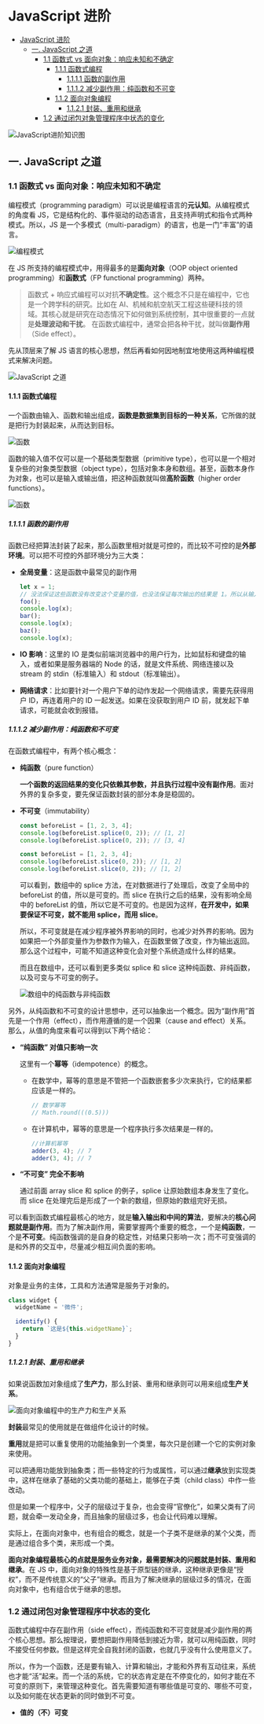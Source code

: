 # JavaScript 进阶

<!-- @import "[TOC]" {cmd="toc" depthFrom=1 depthTo=6 orderedList=false} -->

<!-- code_chunk_output -->

- [JavaScript 进阶](#javascript-进阶)
  - [一. JavaScript 之道](#一-javascript-之道)
    - [1.1 函数式 vs 面向对象：响应未知和不确定](#11-函数式-vs-面向对象响应未知和不确定)
      - [1.1.1 函数式编程](#111-函数式编程)
        - [1.1.1.1 函数的副作用](#1111-函数的副作用)
        - [1.1.1.2 减少副作用：纯函数和不可变](#1112-减少副作用纯函数和不可变)
      - [1.1.2 面向对象编程](#112-面向对象编程)
        - [1.1.2.1 封装、重用和继承](#1121-封装-重用和继承)
    - [1.2 通过闭包对象管理程序中状态的变化](#12-通过闭包对象管理程序中状态的变化)

<!-- /code_chunk_output -->

![JavaScript进阶知识图](./image/JavaScript%E8%BF%9B%E9%98%B6%E7%9F%A5%E8%AF%86%E5%9B%BE.webp)

## 一. JavaScript 之道

### 1.1 函数式 vs 面向对象：响应未知和不确定

编程模式（programming paradigm）可以说是编程语言的**元认知**。从编程模式的角度看 JS，它是结构化的、事件驱动的动态语言，且支持声明式和指令式两种模式。所以，JS 是一个多模式（multi-paradigm）的语言，也是一门“丰富”的语言。

![编程模式](./image/%E7%BC%96%E7%A8%8B%E6%A8%A1%E5%BC%8F.webp)

在 JS 所支持的编程模式中，用得最多的是**面向对象**（OOP object oriented programming）和**函数式**（FP functional programming）两种。

> 函数式 + 响应式编程可以对抗**不确定性**。这个概念不只是在编程中，它也是一个跨学科的研究。比如在 AI、机械和航空航天工程这些硬科技的领域。其核心就是研究在动态情况下如何做到系统控制，其中很重要的一点就是**处理波动和干扰**。
> 在函数式编程中，通常会把各种干扰，就叫做**副作用**（Side effect）。

先从顶层来了解 JS 语言的核心思想，然后再看如何因地制宜地使用这两种编程模式来解决问题。

![JavaScript 之道](./image/JavaScript%20%E4%B9%8B%E9%81%93.webp)

#### 1.1.1 函数式编程

一个函数由输入、函数和输出组成，**函数是数据集到目标的一种关系**，它所做的就是把行为封装起来，从而达到目标。

![函数](./image/%E5%87%BD%E6%95%B0.webp)

函数的输入值不仅可以是一个基础类型数据（primitive type），也可以是一个相对复杂些的对象类型数据（object type），包括对象本身和数组。甚至，函数本身作为对象，也可以是输入或输出值，把这种函数就叫做**高阶函数**（higher order functions）。

![函数](./image/%E5%87%BD%E6%95%B0.webp)

##### 1.1.1.1 函数的副作用

函数已经把算法封装了起来，那么函数里相对就是可控的，而比较不可控的是**外部环境**。可以把不可控的外部环境分为三大类：

- **全局变量**：这是函数中最常见的副作用

  ```js
  let x = 1;
  // 没法保证这些函数没有改变这个变量的值，也没法保证每次输出的结果是 1。所以从输入开始，这种不确定性就存在了。
  foo();
  console.log(x);
  bar();
  console.log(x);
  baz();
  console.log(x);
  ```

- **IO 影响**：这里的 IO 是类似前端浏览器中的用户行为，比如鼠标和键盘的输入，或者如果是服务器端的 Node 的话，就是文件系统、网络连接以及 stream 的 stdin（标准输入）和 stdout（标准输出）。

- **网络请求**：比如要针对一个用户下单的动作发起一个网络请求，需要先获得用户 ID，再连着用户的 ID 一起发送。如果在没获取到用户 ID 前，就发起下单请求，可能就会收到报错。

##### 1.1.1.2 减少副作用：纯函数和不可变

在函数式编程中，有两个核心概念：

- **纯函数**（pure function）

  **一个函数的返回结果的变化只依赖其参数，并且执行过程中没有副作用**。面对外界的复杂多变，要先保证函数封装的部分本身是稳固的。

- **不可变**（immutability）

  ```js
  const beforeList = [1, 2, 3, 4];
  console.log(beforeList.splice(0, 2)); // [1, 2]
  console.log(beforeList.splice(0, 2)); // [3, 4]

  const beforeList = [1, 2, 3, 4];
  console.log(beforeList.slice(0, 2)); // [1, 2]
  console.log(beforeList.slice(0, 2)); // [1, 2]
  ```

  可以看到，数组中的 splice 方法，在对数据进行了处理后，改变了全局中的 beforeList 的值，所以是可变的。而 slice 在执行之后的结果，没有影响全局中的 beforeList 的值，所以它是不可变的。也是因为这样，**在开发中，如果要保证不可变，就不能用 splice，而用 slice**。

  所以，不可变就是在减少程序被外界影响的同时，也减少对外界的影响。因为如果把一个外部变量作为参数作为输入，在函数里做了改变，作为输出返回。那么这个过程中，可能不知道这种变化会对整个系统造成什么样的结果。

  而且在数组中，还可以看到更多类似 splice 和 slice 这种纯函数、非纯函数，以及可变与不可变的例子。

  ![数组中的纯函数与非纯函数](./image/数组中的纯函数与非纯函数.webp)

另外，从纯函数和不可变的设计思想中，还可以抽象出一个概念。因为“副作用”首先是一个作用（effect），而作用遵循的是一个因果（cause and effect）关系。那么，从值的角度来看可以得到以下两个结论：

- **“纯函数” 对值只影响一次**

  这里有一个**幂等**（idempotence）的概念。

  - 在数学中，幂等的意思是不管把一个函数嵌套多少次来执行，它的结果都应该是一样的。

    ```js
    // 数学幂等
    // Math.round(((0.5)))
    ```

  - 在计算机中，幂等的意思是一个程序执行多次结果是一样的。

    ```js
    //计算机幂等
    adder(3, 4); // 7
    adder(3, 4); // 7
    ```

- **“不可变” 完全不影响**

  通过前面 array slice 和 splice 的例子，splice 让原始数组本身发生了变化。而 slice 在处理完后是形成了一个新的数组，但原始的数组完好无损。

可以看到函数式编程最核心的地方，就是**输入输出和中间的算法**，要解决的**核心问题就是副作用**。而为了解决副作用，需要掌握两个重要的概念，一个是**纯函数**，一个是**不可变**。纯函数强调的是自身的稳定性，对结果只影响一次；而不可变强调的是和外界的交互中，尽量减少相互间负面的影响。

#### 1.1.2 面向对象编程

对象是业务的主体，工具和方法通常是服务于对象的。

```js
class widget {
  widgetName = '微件';

  identify() {
    return `这是${this.widgetName}`;
  }
}
```

##### 1.1.2.1 封装、重用和继承

如果说函数加对象组成了**生产力**，那么封装、重用和继承则可以用来组成**生产关系**。

![面向对象编程中的生产力和生产关系](./image/面向对象编程中的生产力和生产关系.webp)

**封装**最常见的使用就是在做组件化设计的时候。

**重用**就是把可以重复使用的功能抽象到一个类里，每次只是创建一个它的实例对象来使用。

可以把通用功能放到抽象类；而一些特定的行为或属性，可以通过**继承**放到实现类中，这样在继承了基础的父类功能的基础上，能够在子类（child class）中作一些改动。

但是如果一个程序中，父子的层级过于复杂，也会变得“官僚化”，如果父类有了问题，就会牵一发动全身，而且抽象的层级过多，也会让代码难以理解。

实际上，在面向对象中，也有组合的概念，就是一个子类不是继承的某个父类，而是通过组合多个类，来形成一个类。

**面向对象编程最核心的点就是服务业务对象，最需要解决的问题就是封装、重用和继承**。在 JS 中，面向对象的特殊性是基于原型链的继承，这种继承更像是“授权”，而不是传统意义的“父子”继承。而且为了解决继承的层级过多的情况，在面向对象中，也有组合优于继承的思想。

### 1.2 通过闭包对象管理程序中状态的变化

函数式编程中存在副作用（side effect），而纯函数和不可变就是减少副作用的两个核心思想。那么按理说，要想把副作用降低到接近为零，就可以用纯函数，同时不接受任何参数。但是这样完全自我封闭的函数，也就几乎没有什么使用意义了。

所以，作为一个函数，还是要有输入、计算和输出，才能和外界有互动往来，系统也才能“活”起来。而一个活的系统，它的状态肯定是在不停变化的，如何才能在不可变的原则下，来管理这种变化。首先需要知道有哪些值是可变的、哪些不可变，以及如何能在状态更新的同时做到不可变。

- **值的（不）可变**
